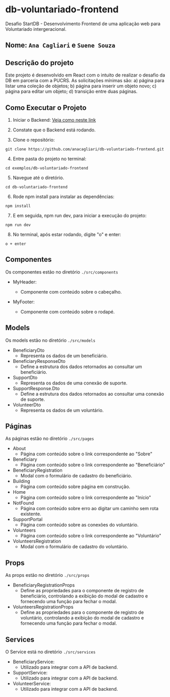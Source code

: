 # db-voluntariado-frontend
Desafio StartDB - Desenvolvimento Frontend de uma aplicação web para Voluntariado intergeracional.

## Nome: `Ana Cagliari` e `Suene Souza`

## Descrição do projeto
Este projeto é desenvolvido em React com o intuito de realizar o desafio da DB em parceria com a PUCRS.
As solicitações mínimas são:
a) página para listar uma coleção de objetos;
b) página para inserir um objeto novo;
c) página para editar um objeto;
d) transição entre duas páginas.

## Como Executar o Projeto
1. Iniciar o Backend: [Veja como neste link](https://github.com/anacagliari/db-voluntariado-backend)
   
2. Constate que o Backend está rodando.

3. Clone o repositório:
 ```
git clone https://github.com/anacagliari/db-voluntariado-frontend.git
 ```
4. Entre pasta do projeto no terminal:
```
cd exemplos/db-voluntariado-frontend
```

5. Navegue até o diretório.
```
cd db-voluntariado-frontend
```

6. Rode npm install para instalar as dependências:
```
npm install 
```


7. E em seguida, npm run dev, para iniciar a execução do projeto:
```
npm run dev
```

8. No terminal, após estar rodando, digite "o" e enter:
```
o + enter
```


## Componentes
Os componentes estão no diretório `./src/components`
- MyHeader:
  - Componente com conteúdo sobre o cabeçalho.

- MyFooter:
  - Componente com conteúdo sobre o rodapé.
## Models
Os models estão no diretório `./src/models`
- BeneficiaryDto
  - Representa os dados de um beneficiário.
- BeneficiaryResponseDto
  - Define a estrutura dos dados retornados ao consultar um beneficiário.
- SupportDto
  - Representa os dados de uma conexão de suporte.
- SupportResponse.Dto
  - Define a estrutura dos dados retornados ao consultar uma conexão de suporte.
- VolunteerDto
  - Representa os dados de um voluntário.

## Páginas
As páginas estão no diretório `./src/pages`
- About
  - Página com conteúdo sobre o link correspondente ao "Sobre"
- Beneficiary
  - Página com conteúdo sobre o link correspondente ao "Beneficiário"
- BeneficiaryRegistration
  - Modal com o formulário de cadastro do beneficiário.
- Building
  - Página com conteúdo sobre página em construção.
- Home
  - Página com conteúdo sobre o link correspondente ao "Início"
- NotFound
  - Página com conteúdo sobre erro ao digitar um caminho sem rota existente.
- SupportPortal
  - Página com conteúdo sobre as conexões do voluntário.
- Volunteers
  - Página com conteúdo sobre o link correspondente ao "Voluntário" 
- VolunteersRegistration
  - Modal com o formulário de cadastro do voluntário.

## Props
As props estão no diretório `./src/props`
- BeneficiaryRegistrationProps
  - Define as propriedades para o componente de registro de beneficiário, controlando a exibição do modal de cadastro e fornecendo uma função para fechar o modal.
- VolunteersRegistrationProps
  - Define as propriedades para o componente de registro de voluntário, controlando a exibição do modal de cadastro e fornecendo uma função para fechar o modal.

## Services
O Service está no diretório `./src/services`
- BeneficiaryService:
    - Utilizado para integrar com a API de backend.
- SupportService:
    - Utilizado para integrar com a API de backend.
- VolunteerService:
    - Utilizado para integrar com a API de backend.
